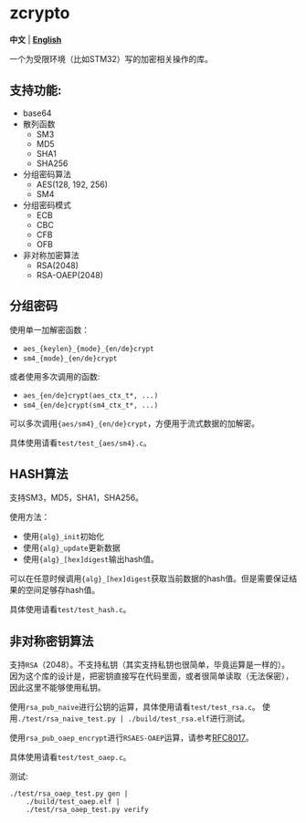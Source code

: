 # zcrypto

**中文** | [**English**](./README.md)

一个为受限环境（比如STM32）写的加密相关操作的库。

## 支持功能:
* base64
* 散列函数
    * SM3
    * MD5
    * SHA1
    * SHA256
* 分组密码算法
    * AES(128, 192, 256)
    * SM4
* 分组密码模式
    * ECB
    * CBC
    * CFB
    * OFB
* 非对称加密算法
    * RSA(2048)
    * RSA-OAEP(2048)

## 分组密码

使用单一加解密函数：
* `aes_{keylen}_{mode}_{en/de}crypt`
* `sm4_{mode}_{en/de}crypt`

或者使用多次调用的函数:
* `aes_{en/de}crypt(aes_ctx_t*, ...)`
* `sm4_{en/de}crypt(sm4_ctx_t*, ...)`

可以多次调用`{aes/sm4}_{en/de}crypt`，方便用于流式数据的加解密。

具体使用请看`test/test_{aes/sm4}.c`。

## HASH算法

支持SM3，MD5，SHA1，SHA256。

使用方法：
* 使用`{alg}_init`初始化
* 使用`{alg}_update`更新数据
* 使用`{alg}_[hex]digest`输出hash值。

可以在任意时候调用`{alg}_[hex]digest`获取当前数据的hash值。但是需要保证结果的空间足够存hash值。

具体使用请看`test/test_hash.c`。

## 非对称密钥算法

支持`RSA`（2048）。不支持私钥（其实支持私钥也很简单，毕竟运算是一样的）。
因为这个库的设计是，把密钥直接写在代码里面，或者很简单读取（无法保密），因此这里不能够使用私钥。

使用`rsa_pub_naive`进行公钥的运算，具体使用请看`test/test_rsa.c`。
使用`./test/rsa_naive_test.py | ./build/test_rsa.elf`进行测试。

使用`rsa_pub_oaep_encrypt`进行`RSAES-OAEP`运算，请参考[RFC8017](https://tools.ietf.org/html/rfc8017#section-7.1)。

具体使用请看`test/test_oaep.c`。 

测试:
```
./test/rsa_oaep_test.py gen | 
    ./build/test_oaep.elf | 
    ./test/rsa_oaep_test.py verify
```
